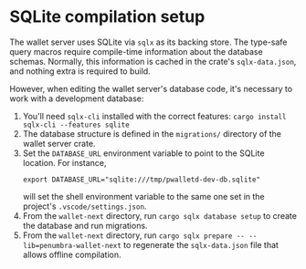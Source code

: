 # SQLite compilation setup

The wallet server uses SQLite via `sqlx` as its backing store.  The type-safe
query macros require compile-time information about the database schemas.
Normally, this information is cached in the crate's `sqlx-data.json`, and
nothing extra is required to build.

However, when editing the wallet server's database code, it's necessary to work
with a development database:

1.  You'll need `sqlx-cli` installed with the correct features:
`cargo install sqlx-cli --features sqlite`
2.  The database structure is defined in the `migrations/` directory of the
wallet server crate.
3.  Set the `DATABASE_URL` environment variable to point to the SQLite location.
    For instance,
    ```
    export DATABASE_URL="sqlite:///tmp/pwalletd-dev-db.sqlite"
    ```
    will set the shell environment variable to the same one set in the project's
    `.vscode/settings.json`.
4.  From the `wallet-next` directory, run `cargo sqlx database setup` to create
the database and run migrations.
5.  From the `wallet-next` directory, run
`cargo sqlx prepare -- --lib=penumbra-wallet-next`
to regenerate the `sqlx-data.json` file that allows offline compilation.
